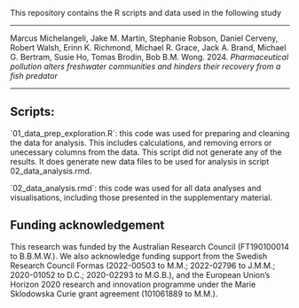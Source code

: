 This repository contains the R scripts and data used in the following study

---

Marcus Michelangeli, Jake M. Martin, Stephanie Robson, Daniel Cerveny, Robert Walsh, Erinn K. Richmond, Michael R. Grace, Jack A. Brand, Michael G. Bertram, Susie Ho, Tomas Brodin, Bob B.M. Wong. 2024. *Pharmaceutical pollution alters freshwater communities and hinders their recovery from a fish predator*

---

## Scripts:

`01_data_prep_exploration.R´: this code was used for preparing and cleaning the data for analysis. This includes calculations, and removing errors or unecessary columns from the data. This script did not generate any of the results. It does generate new data files to be used for analysis in script 02_data_analysis.rmd.

`02_data_analysis.rmd´: this code was used for all data analyses and visualisations, including those presented in the supplementary material. 

## Funding acknowledgement 

This research was funded by the Australian Research Council (FT190100014 to B.B.M.W.). We also acknowledge funding support from the Swedish Research Council Formas (2022-00503 to M.M.; 2022-02796 to J.M.M.; 2020-01052 to D.C.; 2020-02293 to M.G.B.), and the European Union’s Horizon 2020 research and innovation programme under the Marie Sklodowska Curie grant agreement (101061889 to M.M.). 
